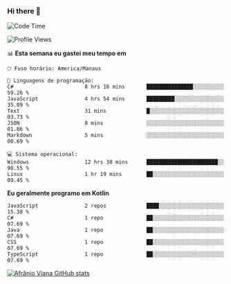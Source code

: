 ### Hi there 👋

<!--
**afranio-viana/afranio-viana** is a ✨ _special_ ✨ repository because its `README.md` (this file) appears on your GitHub profile.

Here are some ideas to get you started:

- 🔭 I’m currently working on ...
- 🌱 I’m currently learning ...
- 👯 I’m looking to collaborate on ...
- 🤔 I’m looking for help with ...
- 💬 Ask me about ...
- 📫 How to reach me: ...
- 😄 Pronouns: ...
- ⚡ Fun fact: ...
-->
<!--START_SECTION:waka-->
![Code Time](http://img.shields.io/badge/Code%20Time-150%20hrs%2038%20mins-blue)

![Profile Views](http://img.shields.io/badge/Visualizac%C3%B5es%20do%20perfil-0-blue)

📊 **Esta semana eu gastei meu tempo em** 

```text
🕑︎ Fuso horário: America/Manaus

💬 Linguagens de programação: 
C#                       8 hrs 16 mins       ███████████████░░░░░░░░░░   59.26 % 
JavaScript               4 hrs 54 mins       █████████░░░░░░░░░░░░░░░░   35.09 % 
Text                     31 mins             █░░░░░░░░░░░░░░░░░░░░░░░░   03.73 % 
JSON                     8 mins              ░░░░░░░░░░░░░░░░░░░░░░░░░   01.06 % 
Markdown                 5 mins              ░░░░░░░░░░░░░░░░░░░░░░░░░   00.69 % 

💻 Sistema operacional: 
Windows                  12 hrs 38 mins      ███████████████████████░░   90.55 % 
Linux                    1 hr 19 mins        ██░░░░░░░░░░░░░░░░░░░░░░░   09.45 % 
```

**Eu geralmente programo em Kotlin** 

```text
JavaScript               2 repos             ████░░░░░░░░░░░░░░░░░░░░░   15.38 % 
C#                       1 repo              ██░░░░░░░░░░░░░░░░░░░░░░░   07.69 % 
Java                     1 repo              ██░░░░░░░░░░░░░░░░░░░░░░░   07.69 % 
CSS                      1 repo              ██░░░░░░░░░░░░░░░░░░░░░░░   07.69 % 
TypeScript               1 repo              ██░░░░░░░░░░░░░░░░░░░░░░░   07.69 % 
```




<!--END_SECTION:waka-->
[![Afrânio Viana GitHub stats](https://github-readme-stats.vercel.app/api?username=afranio-viana)](https://github.com/anuraghazra/github-readme-stats)
